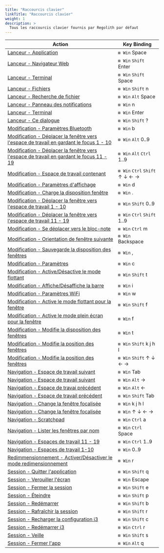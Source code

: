 ```yaml
---
title: "Raccourcis clavier"
linkTitle: "Raccourcis clavier"
weight: 1
description: >
  Tous les raccourcis clavier fournis par Regolith par défaut
---
```


| Action                                                                                                                          | Key Binding                    |
| ------------------------------------------------------------------------------------------------------------------------------- | ------------------------------ |
| [ Lanceur - Application ](#LauncherApplication)                                                                                 | `⊞ Win` Space                  |
| [ Lanceur - Navigateur Web ](#LauncherBrowser)                                                                                  | `⊞ Win` `Shift` Enter          |
| [ Lanceur - Terminal ](#LauncherCommand)                                                                                        | `⊞ Win` `Shift` Space          |
| [ Lanceur - Fichiers ](#LauncherFileBrowser)                                                                                    | `⊞ Win` `Shift` n              |
| [ Lanceur - Recherche de fichier ](#LauncherFileSearch)                                                                         | `⊞ Win` `Alt` Space            |
| [ Lanceur - Panneau des notifications ](#LauncherNotificationViewer)                                                            | `⊞ Win` n                      |
| [ Lanceur - Terminal ](#LauncherTerminal)                                                                                       | `⊞ Win` Enter                  |
| [ Lanceur - Ce dialogue ](#LauncherThisDialog)                                                                                  | `⊞ Win` `Shift` ?              |
| [ Modification - Paramètres Bluetooth ](#ModifyBluetoothSettings)                                                               | `⊞ Win` b                      |
| [ Modification - Déplacer la fenêtre vers l'espace de travail en gardant le focus 1 - 10](#ModifyCarryWindowtoWorkspace1-10)    | `⊞ Win` `Alt` 0..9             |
| [ Modification - Déplacer la fenêtre vers l'espace de travail en gardant le focus 11 - 19 ](#ModifyCarryWindowtoWorkspace11-19) | `⊞ Win` `Alt` `Ctrl` 1..9      |
| [ Modification - Espace de travail contenant ](#ModifyContainingWorkspace)                                                      | `⊞ Win` `Ctrl` `Shift` ↑ ↓ ← → |
| [ Modification - Paramètres d'affichage ](#ModifyDisplaySettings)                                                               | `⊞ Win` d                      |
| [ Modification - Charge la disposition fenêtre ](#ModifyLoadWindowLayout)                                                       | `⊞ Win` .                      |
| [ Modification - Déplacer la fenêtre vers l'espace de travail 1 - 10 ](#ModifyMoveWindowtoWorkspace1-10)                        | `⊞ Win` `Shift` 0..9           |
| [ Modification - Déplacer la fenêtre vers l'espace de travail 11 - 19](#ModifyMoveWindowtoWorkspace11-19)                       | `⊞ Win` `Ctrl` `Shift` 1..9    |
| [ Modification - Se déplacer vers le bloc-note ](#ModifyMovetoScratchpad)                                                       | `⊞ Win` `Ctrl` m               |
| [ Modification - Orientation de fenêtre suivante ](#ModifyNextWindowOrientation)                                                | `⊞ Win` Backspace              |
| [ Modification - Sauvegarde la disposition des fenêtres ](#ModifySaveWindowLayout)                                              | `⊞ Win` ,                      |
| [ Modification - Paramètres ](#ModifySettings)                                                                                  | `⊞ Win` c                      |
| [ Modification - Active/Désactive le mode flottant](#ModifyTile/FloatFocusToggle)                                               | `⊞ Win` `Shift` t              |
| [ Modification - Affiche/Désaffiche la barre ](#ModifyToggleBar)                                                                | `⊞ Win` i                      |
| [ Modification - Paramètres WiFi ](#ModifyWifiSettings)                                                                         | `⊞ Win` w                      |
| [ Modification - Active le mode flottant pour la fenêtre](#ModifyWindowFloatingToggle)                                          | `⊞ Win` `Shift` f              |
| [ Modification - Active le mode plein écran pour la fenêtre ](#ModifyWindowFullscreenToggle)                                    | `⊞ Win` f                      |
| [ Modification - Modifie la disposition des fenêtres ](#ModifyWindowLayoutMode)                                                 | `⊞ Win` t                      |
| [ Modification - Modifie la position des fenêtres ](#ModifyWindowPosition)                                                      | `⊞ Win` `Shift` k j h l        |
| [ Modification - Modifie la position des fenêtres ](#ModifyWindowPosition)                                                      | `⊞ Win` `Shift` ↑ ↓ ← →        |
| [ Navigation - Espace de travail suivant ](#NavigateNextWorkspace)                                                              | `⊞ Win` Tab                    |
| [ Navigation - Espace de travail suivant ](#NavigateNextWorkspace)                                                              | `⊞ Win` `Alt` →                |
| [ Navigation - Espace de travai précédent ](#NavigatePreviousWorkspace)                                                         | `⊞ Win` `Alt` ←                |
| [ Navigation - Espace de travail précédent ](#NavigatePreviousWorkspace)                                                        | `⊞ Win` `Shift` Tab            |
| [ Navigation - Change la fenêtre focalisée ](#NavigateRelativeWindow)                                                           | `⊞ Win` k j h l                |
| [ Navigation - Change la fenêtre focalisée ](#NavigateRelativeWindow)                                                           | `⊞ Win` ↑ ↓ ← →                |
| [ Navigation - Scratchpad ](#NavigateScratchpad)                                                                                | `⊞ Win` `Ctrl` a               |
| [ Navigation - Lister les fenêtres par nom ](#NavigateWindowbyName)                                                             | `⊞ Win` `Ctrl` Space           |
| [ Navigation - Espaces de travail 11 - 19 ](#NavigateWorkspace11-19)                                                            | `⊞ Win` `Ctrl` 1..9            |
| [ Navigation - Espaces de travail 1-10 ](#NavigateWorkspaces1-10)                                                               | `⊞ Win` 0..9                   |
| [ Redimmensionnement - Activer/Désactiver le mode redimensionnement](#ResizeEnterResizeMode)                                    | `⊞ Win` r                      |
| [ Session - Quitter l'application ](#SessionExitApp)                                                                            | `⊞ Win` `Shift` q              |
| [ Session - Verouiller l'écran ](#SessionLockScreen)                                                                            | `⊞ Win` Escape                 |
| [ Session - Fermer la session ](#SessionLogout)                                                                                 | `⊞ Win` `Shift` e              |
| [ Session - Éteindre ](#SessionPowerDown)                                                                                       | `⊞ Win` `Shift` p              |
| [ Session - Redémarrer ](#SessionReboot)                                                                                        | `⊞ Win` `Shift` b              |
| [ Session - Rafraîchir la session ](#SessionRefreshSession)                                                                     | `⊞ Win` `Shift` r              |
| [ Session - Recharger la configuration i3 ](#SessionReloadi3Config)                                                             | `⊞ Win` `Shift` c              |
| [ Session - Redémarrer i3 ](#SessionRestarti3)                                                                                  | `⊞ Win` `Ctrl` r               |
| [ Session - Veille ](#SessionSleep)                                                                                             | `⊞ Win` `Shift` s              |
| [ Session - Fermer l'app ](#SessionTerminateApp)                                                                                | `⊞ Win` `Alt` q                |
